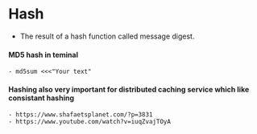 # Hash  
- The result of a hash function called message digest.
#### MD5 hash in teminal

    - md5sum <<<"Your text"
    
#### Hashing also very important for distributed caching service which like consistant hashing
    - https://www.shafaetsplanet.com/?p=3831
    - https://www.youtube.com/watch?v=iuqZvajTOyA
